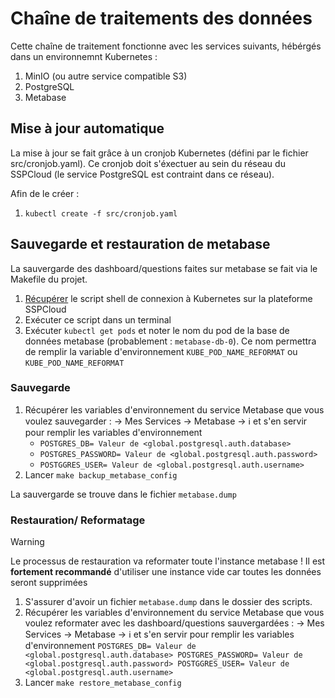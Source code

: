 # Chaîne de traitements des données

Cette chaîne de traitement fonctionne avec les services suivants, hébérgés dans un environnemnt Kubernetes :
1. MinIO (ou autre service compatible S3)
1. PostgreSQL
1. Metabase

## Mise à jour automatique

La mise à jour se fait grâce à un cronjob Kubernetes (défini par le fichier src/cronjob.yaml). Ce cronjob doit s'éxectuer au sein du réseau du SSPCloud (le service PostgreSQL est contraint dans ce réseau).

Afin de le créer :
1. `kubectl create -f src/cronjob.yaml`

## Sauvegarde et restauration de metabase

La sauvergarde des dashboard/questions faites sur metabase se fait via le Makefile du projet.

1. [Récupérer](https://datalab.sspcloud.fr/account/k8sCredentials) le script shell de connexion à Kubernetes sur la plateforme SSPCloud
1. Exécuter ce script dans un terminal
1. Exécuter `kubectl get pods` et noter le nom du pod de la base de données metabase (probablement : `metabase-db-0`). Ce nom permettra de remplir la variable d'environnement `KUBE_POD_NAME_REFORMAT` ou `KUBE_POD_NAME_REFORMAT`

### Sauvegarde

1. Récupérer les variables d'environnement du service Metabase que vous voulez sauvegarder : -> Mes Services -> Metabase -> ℹ️ et s'en servir pour remplir les variables d'environnement
    * `POSTGRES_DB= Valeur de <global.postgresql.auth.database>`
    * `POSTGRES_PASSWORD= Valeur de <global.postgresql.auth.password>`
    * `POSTGGRES_USER= Valeur de <global.postgresql.auth.username>`
1. Lancer `make backup_metabase_config` 

La sauvergarde se trouve dans le fichier `metabase.dump`

### Restauration/ Reformatage

> [!WARNING]  
> Le processus de restauration va reformater toute l'instance metabase ! Il est **fortement recommandé** d'utiliser une instance vide car toutes les données seront supprimées

1. S'assurer d'avoir un fichier `metabase.dump` dans le dossier des scripts.
1. Récupérer les variables d'environnement du service Metabase que vous voulez reformater avec les dashboard/questions sauvergardées  : -> Mes Services -> Metabase -> ℹ️ et s'en servir pour remplir les variables d'environnement
    `POSTGRES_DB= Valeur de <global.postgresql.auth.database>
     POSTGRES_PASSWORD= Valeur de <global.postgresql.auth.password>
     POSTGGRES_USER= Valeur de <global.postgresql.auth.username>`
1. Lancer `make restore_metabase_config` 
